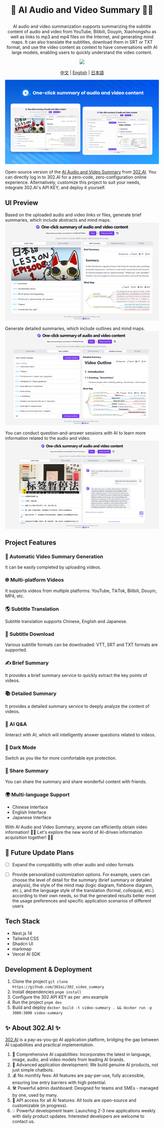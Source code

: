 # <p align="center">🎥 AI Audio and Video Summary 🚀✨</p>

<p align="center">AI audio and video summarization supports summarizing the subtitle content of audio and video from YouTube, Bilibili, Douyin, Xiaohongshu as well as links to mp3 and mp4 files on the Internet, and generating mind maps. It can also translate the subtitles, download them in SRT or TXT format, and use the video content as context to have conversations with AI large models, enabling users to quickly understand the video content.</p>

<p align="center"><a href="https://302.ai/tools/word/" target="blank"><img src="https://file.302ai.cn/gpt/imgs/github/302_badge.png" /></a></p >

<p align="center"><a href="README zh.md">中文</a> | <a href="README.md">English</a> | <a href="README_ja.md">日本語</a></p>

![Interface Preview](docs/音视频总结en.png) 

Open-source version of the [AI Audio and Video Summary](https://302.ai/tools/videosum/) from [302.AI](https://302.ai).
You can directly log in to 302.AI for a zero-code, zero-configuration online experience.
Alternatively, customize this project to suit your needs, integrate 302.AI's API KEY, and deploy it yourself.

## UI Preview
Based on the uploaded audio and video links or files, generate brief summaries, which include abstracts and mind maps.
![Interface Preview](docs/视频摘要英1.png)     

Generate detailed summaries, which include outlines and mind maps.
![Interface Preview](docs/视频摘要英2.png)     

You can conduct question-and-answer sessions with AI to learn more information related to the audio and video.
![Interface Preview](docs/视频摘要英3.png)

## Project Features
### 🎥 Automatic Video Summary Generation
It can be easily completed by uploading videos.
### 🌐 Multi-platform Videos
It supports videos from multiple platforms: YouTube, TikTok, Bilibili, Douyin, MP4, etc.
### 🌎 Subtitle Translation
Subtitle translation supports Chinese, English and Japanese.
### 📄 Subtitle Download
Various subtitle formats can be downloaded: VTT, SRT and TXT formats are supported.
### ✍️ Brief Summary
It provides a brief summary service to quickly extract the key points of videos.
### 📚 Detailed Summary
It provides a detailed summary service to deeply analyze the content of videos.
### 🤖 AI Q&A 
iInteract with AI, which will intelligently answer questions related to videos.
### 🌙 Dark Mode
Switch as you like for more comfortable eye protection.
### 🔗 Share Summary
You can share the summary and share wonderful content with friends.
### 🌍 Multi-language Support
- Chinese Interface
- English Interface
- Japanese Interface

With AI Audio and Video Summary, anyone can efficiently obtain video information! 🎉🎥 Let's explore the new world of AI-driven information acquisition together! 🌟🚀

## 🚩 Future Update Plans 
- [ ] Expand the compatibility with other audio and video formats
- [ ] Provide personalized customization options. For example, users can choose the level of detail for the summary (brief summary or detailed analysis), the style of the mind map (logic diagram, fishbone diagram, etc.), and the language style of the translation (formal, colloquial, etc.) according to their own needs, so that the generated results better meet the usage preferences and specific application scenarios of different users


## Tech Stack
- Next.js 14
- Tailwind CSS
- Shadcn UI
- markmap
- Vercel AI SDK

## Development & Deployment
1. Clone the project `git clone https://github.com/302ai/302_video_summary`
2. Install dependencies `pnpm install`
3. Configure the 302 API KEY as per .env.example
4. Run the project `pnpm dev`
5. Build and deploy `docker build -t video-summary . && docker run -p 3000:3000 video-summary`


## ✨ About 302.AI ✨
[302.AI](https://302.ai) is a pay-as-you-go AI application platform, bridging the gap between AI capabilities and practical implementation.
1. 🧠 Comprehensive AI capabilities: Incorporates the latest in language, image, audio, and video models from leading AI brands.
2. 🚀 Advanced application development: We build genuine AI products, not just simple chatbots.
3. 💰 No monthly fees: All features are pay-per-use, fully accessible, ensuring low entry barriers with high potential.
4. 🛠 Powerful admin dashboard: Designed for teams and SMEs - managed by one, used by many.
5. 🔗 API access for all AI features: All tools are open-source and customizable (in progress).
6. 💡 Powerful development team: Launching 2-3 new applications weekly with daily product updates. Interested developers are welcome to contact us.
